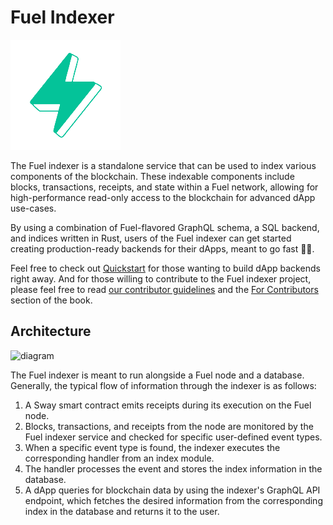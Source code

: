 # Fuel Indexer

![Fuel Logo](./img/fuel.png)

The Fuel indexer is a standalone service that can be used to index various components of the blockchain. These indexable components include blocks, transactions, receipts, and state within a Fuel network, allowing for high-performance read-only access to the blockchain for advanced dApp use-cases.

By using a combination of Fuel-flavored GraphQL schema, a SQL backend, and indices written in Rust, users of the Fuel indexer can get started creating production-ready backends for their dApps, meant to go fast 🚗💨.

Feel free to check out [Quickstart](./quickstart/index.md) for those wanting to build dApp backends right away. And for those willing to contribute to the Fuel indexer project, please feel free to read [our contributor guidelines](https://github.com/FuelLabs/fuel-indexer/blob/master/docs/CONTRIBUTING.md) and the [For Contributors](for-contributors/index.md) section of the book.

## Architecture

![diagram](https://i.imgur.com/8K14p9h.png)

The Fuel indexer is meant to run alongside a Fuel node and a database. Generally, the typical flow of information through the indexer is as follows:

1. A Sway smart contract emits receipts during its execution on the Fuel node.
2. Blocks, transactions, and receipts from the node are monitored by the Fuel indexer service and checked for specific user-defined event types.
3. When a specific event type is found, the indexer executes the corresponding handler from an index module.
4. The handler processes the event and stores the index information in the database.
5. A dApp queries for blockchain data by using the indexer's GraphQL API endpoint, which fetches the desired information from the corresponding index in the database and returns it to the user.
